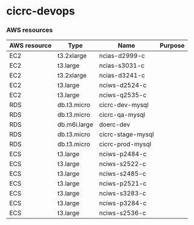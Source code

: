 # cicrc-devops

### AWS resources

| AWS resource | Type         | Name              | Purpose |
|--------------|--------------|-------------------|---------|
| EC2          | t3.2xlarge   | ncias-d2999-c     |         |
| EC2          | t3.large     | ncias-s3031-c     |         |
| EC2          | t3.2xlarge   | ncias-d3241-c     |         |
| EC2          | t3.large     | nciws-d2524-c     |         |
| EC2          | t3.large     | nciws-q2535-c     |         |
| RDS          | db.t3.micro  | cicrc-dev-mysql   |         |
| RDS          | db.t3.micro  | cicrc-qa-mysql    |         |
| RDS          | db.m6i.large | doerc-dev         |         |
| RDS          | db.t3.micro  | cicrc-stage-mysql |         |
| RDS          | db.t3.micro  | cicrc-prod-mysql  |         |
| ECS          | t3.large     | nciws-p2484-c     |         |
| ECS          | t3.large     | nciws-s2522-c     |         |
| ECS          | t3.large     | nciws-s2485-c     |         |
| ECS          | t3.large     | nciws-p2521-c     |         |
| ECS          | t3.large     | nciws-s3283-c     |         |
| ECS          | t3.large     | nciws-p3284-c     |         |
| ECS          | t3.large     | nciws-s2536-c     |         |
